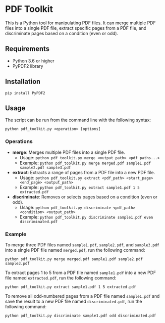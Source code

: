 # PDF Toolkit

This is a Python tool for manipulating PDF files. It can merge multiple PDF files into a single PDF file, extract specific pages from a PDF file, and discriminate pages based on a condition (even or odd).

## Requirements

*   Python 3.6 or higher
*   PyPDF2 library

## Installation

```
pip install PyPDF2
```

## Usage

The script can be run from the command line with the following syntax:

```
python pdf_toolkit.py <operation> [options]
```

### Operations

*   **merge**: Merges multiple PDF files into a single PDF file.
    *   Usage: `python pdf_toolkit.py merge <output_path> <pdf_paths...>`
    *   Example: `python pdf_toolkit.py merge merged.pdf sample1.pdf sample2.pdf sample3.pdf`
*   **extract**: Extracts a range of pages from a PDF file into a new PDF file.
    *   Usage: `python pdf_toolkit.py extract <pdf_path> <start_page> <end_page> <output_path>`
    *   Example: `python pdf_toolkit.py extract sample1.pdf 1 5 extracted.pdf`
*   **discriminate**: Removes or selects pages based on a condition (even or odd).
    *   Usage: `python pdf_toolkit.py discriminate <pdf_path> <condition> <output_path>`
    *   Example: `python pdf_toolkit.py discriminate sample1.pdf even discriminated.pdf`

### Example

To merge three PDF files named `sample1.pdf`, `sample2.pdf`, and `sample3.pdf` into a single PDF file named `merged.pdf`, run the following command:

```
python pdf_toolkit.py merge merged.pdf sample1.pdf sample2.pdf sample3.pdf
```

To extract pages 1 to 5 from a PDF file named `sample1.pdf` into a new PDF file named `extracted.pdf`, run the following command:

```
python pdf_toolkit.py extract sample1.pdf 1 5 extracted.pdf
```

To remove all odd-numbered pages from a PDF file named `sample1.pdf` and save the result to a new PDF file named `discriminated.pdf`, run the following command:

```
python pdf_toolkit.py discriminate sample1.pdf odd discriminated.pdf
